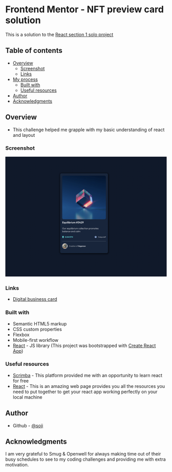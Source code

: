# Frontend Mentor - NFT preview card solution

This is a solution to the [React section 1 solo project](https://scrimba.com/learn/learnreact/react-section-1-solo-project-coce646e88eea46f91af43ca4)

## Table of contents

- [Overview](#overview)
  - [Screenshot](#screenshot)
  - [Links](#links)
- [My process](#my-process)
  - [Built with](#built-with)
  - [Useful resources](#useful-resources)
- [Author](#author)
- [Acknowledgments](#acknowledgments)

## Overview

- This challenge helped me grapple with my basic understanding of react and layout

### Screenshot

![](./src/images/screenshot.png)

### Links

- [Digital business card](https://digital-business-card-sandy.vercel.app/)

### Built with

- Semantic HTML5 markup
- CSS custom properties
- Flexbox
- Mobile-first workflow
- [React](https://reactjs.org/) - JS library (This project was bootstrapped with [Create React App](https://github.com/facebook/create-react-app))

### Useful resources

- [Scrimba](https://scrimba.com/learn/learnreact) - This platform provided me with an opportunity to learn react for free
- [React](https://reactjs.org/) - This is an amazing web page provides you all the resources you need to put together to get your react app working perfectly on your local machine

## Author

- Github - [@soji](https://github.com/soji-opa)

## Acknowledgments

I am very grateful to Smug & Openwell for always making time out of their busy schedules to see to my coding challenges and providing me with extra motivation.
